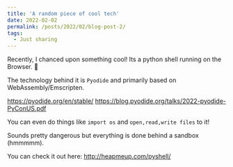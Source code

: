 ```yaml
---
title: 'A random piece of cool tech'
date: 2022-02-02
permalink: /posts/2022/02/blog-post-2/
tags:
  - Just sharing
---
```


Recently, I chanced upon something cool! Its a python shell running on the Browser. 🤯

The technology behind it is `Pyodide` and primarily based on WebAssembly/Emscripten.

https://pyodide.org/en/stable/
https://blog.pyodide.org/talks/2022-pyodide-PyConUS.pdf

You can even do things like `import os` and `open,read,write files` to it! 

Sounds pretty dangerous but everything is done behind a sandbox (hmmmmm).

You can check it out here: http://heapmeup.com/pyshell/
